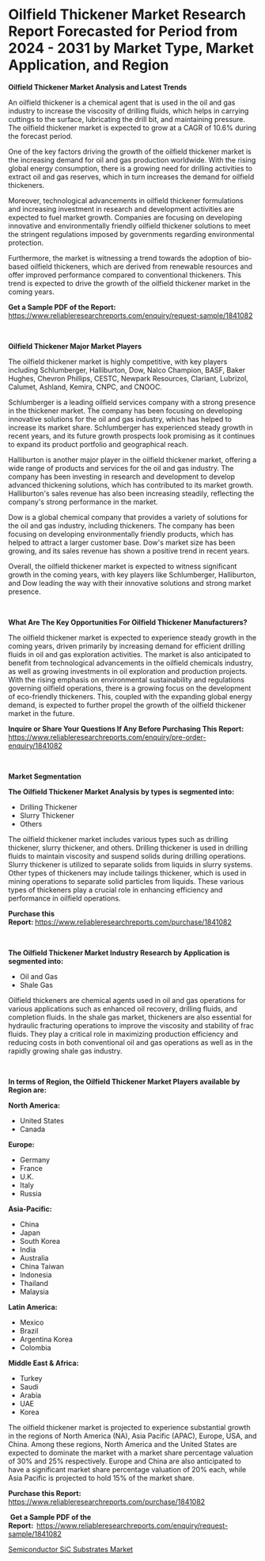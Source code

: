 <p><h1>Oilfield Thickener Market Research Report Forecasted for Period from 2024 -  2031 by Market Type, Market Application, and Region</h1></p><p><strong>Oilfield Thickener Market Analysis and Latest Trends</strong></p>
<p><p>An oilfield thickener is a chemical agent that is used in the oil and gas industry to increase the viscosity of drilling fluids, which helps in carrying cuttings to the surface, lubricating the drill bit, and maintaining pressure. The oilfield thickener market is expected to grow at a CAGR of 10.6% during the forecast period.</p><p>One of the key factors driving the growth of the oilfield thickener market is the increasing demand for oil and gas production worldwide. With the rising global energy consumption, there is a growing need for drilling activities to extract oil and gas reserves, which in turn increases the demand for oilfield thickeners.</p><p>Moreover, technological advancements in oilfield thickener formulations and increasing investment in research and development activities are expected to fuel market growth. Companies are focusing on developing innovative and environmentally friendly oilfield thickener solutions to meet the stringent regulations imposed by governments regarding environmental protection.</p><p>Furthermore, the market is witnessing a trend towards the adoption of bio-based oilfield thickeners, which are derived from renewable resources and offer improved performance compared to conventional thickeners. This trend is expected to drive the growth of the oilfield thickener market in the coming years.</p></p>
<p><strong>Get a Sample PDF of the Report:&nbsp;</strong> <a href="https://www.reliableresearchreports.com/enquiry/request-sample/1841082">https://www.reliableresearchreports.com/enquiry/request-sample/1841082</a></p>
<p>&nbsp;</p>
<p><strong>Oilfield Thickener Major Market Players</strong></p>
<p><p>The oilfield thickener market is highly competitive, with key players including Schlumberger, Halliburton, Dow, Nalco Champion, BASF, Baker Hughes, Chevron Phillips, CESTC, Newpark Resources, Clariant, Lubrizol, Calumet, Ashland, Kemira, CNPC, and CNOOC.</p><p>Schlumberger is a leading oilfield services company with a strong presence in the thickener market. The company has been focusing on developing innovative solutions for the oil and gas industry, which has helped to increase its market share. Schlumberger has experienced steady growth in recent years, and its future growth prospects look promising as it continues to expand its product portfolio and geographical reach.</p><p>Halliburton is another major player in the oilfield thickener market, offering a wide range of products and services for the oil and gas industry. The company has been investing in research and development to develop advanced thickening solutions, which has contributed to its market growth. Halliburton's sales revenue has also been increasing steadily, reflecting the company's strong performance in the market.</p><p>Dow is a global chemical company that provides a variety of solutions for the oil and gas industry, including thickeners. The company has been focusing on developing environmentally friendly products, which has helped to attract a larger customer base. Dow's market size has been growing, and its sales revenue has shown a positive trend in recent years.</p><p>Overall, the oilfield thickener market is expected to witness significant growth in the coming years, with key players like Schlumberger, Halliburton, and Dow leading the way with their innovative solutions and strong market presence.</p></p>
<p>&nbsp;</p>
<p><strong>What Are The Key Opportunities For Oilfield Thickener Manufacturers?</strong></p>
<p><p>The oilfield thickener market is expected to experience steady growth in the coming years, driven primarily by increasing demand for efficient drilling fluids in oil and gas exploration activities. The market is also anticipated to benefit from technological advancements in the oilfield chemicals industry, as well as growing investments in oil exploration and production projects. With the rising emphasis on environmental sustainability and regulations governing oilfield operations, there is a growing focus on the development of eco-friendly thickeners. This, coupled with the expanding global energy demand, is expected to further propel the growth of the oilfield thickener market in the future.</p></p>
<p><strong>Inquire or Share Your Questions If Any Before Purchasing This Report:</strong> <a href="https://www.reliableresearchreports.com/enquiry/pre-order-enquiry/1841082">https://www.reliableresearchreports.com/enquiry/pre-order-enquiry/1841082</a></p>
<p>&nbsp;</p>
<p><strong>Market Segmentation</strong></p>
<p><strong>The Oilfield Thickener Market Analysis by types is segmented into:</strong></p>
<p><ul><li>Drilling Thickener</li><li>Slurry Thickener</li><li>Others</li></ul></p>
<p><p>The oilfield thickener market includes various types such as drilling thickener, slurry thickener, and others. Drilling thickener is used in drilling fluids to maintain viscosity and suspend solids during drilling operations. Slurry thickener is utilized to separate solids from liquids in slurry systems. Other types of thickeners may include tailings thickener, which is used in mining operations to separate solid particles from liquids. These various types of thickeners play a crucial role in enhancing efficiency and performance in oilfield operations.</p></p>
<p><strong>Purchase this Report:&nbsp;</strong><a href="https://www.reliableresearchreports.com/purchase/1841082">https://www.reliableresearchreports.com/purchase/1841082</a></p>
<p>&nbsp;</p>
<p><strong>The Oilfield Thickener Market Industry Research by Application is segmented into:</strong></p>
<p><ul><li>Oil and Gas</li><li>Shale Gas</li></ul></p>
<p><p>Oilfield thickeners are chemical agents used in oil and gas operations for various applications such as enhanced oil recovery, drilling fluids, and completion fluids. In the shale gas market, thickeners are also essential for hydraulic fracturing operations to improve the viscosity and stability of frac fluids. They play a critical role in maximizing production efficiency and reducing costs in both conventional oil and gas operations as well as in the rapidly growing shale gas industry.</p></p>
<p>&nbsp;</p>
<p><strong>In terms of Region, the Oilfield Thickener Market Players available by Region are:</strong></p>
<p>
    <p> <strong> North America: </strong>
        <ul>
            <li>United States</li>
            <li>Canada</li>
        </ul>
        </p> 
    <p> <strong> Europe: </strong>
        <ul>
            <li>Germany</li>
            <li>France</li>
            <li>U.K.</li>
            <li>Italy</li>
            <li>Russia</li>
        </ul>
        </p> 
    <p> <strong> Asia-Pacific: </strong>
        <ul>
            <li>China</li>
            <li>Japan</li>
            <li>South Korea</li>
            <li>India</li>
            <li>Australia</li>
            <li>China Taiwan</li>
            <li>Indonesia</li>
            <li>Thailand</li>
            <li>Malaysia</li>
        </ul>
        </p> 
    <p> <strong> Latin America: </strong>
        <ul>
            <li>Mexico</li>
            <li>Brazil</li>
            <li>Argentina Korea</li>
            <li>Colombia</li>
        </ul>
        </p> 
    <p> <strong> Middle East & Africa: </strong>
        <ul>
            <li>Turkey</li>
            <li>Saudi</li>
            <li>Arabia</li>
            <li>UAE</li>
            <li>Korea</li>
        </ul>
    </p>
    </p>
<p><p>The oilfield thickener market is projected to experience substantial growth in the regions of North America (NA), Asia Pacific (APAC), Europe, USA, and China. Among these regions, North America and the United States are expected to dominate the market with a market share percentage valuation of 30% and 25% respectively. Europe and China are also anticipated to have a significant market share percentage valuation of 20% each, while Asia Pacific is projected to hold 15% of the market share.</p></p>
<p><strong>Purchase this Report: </strong><a href="https://www.reliableresearchreports.com/purchase/1841082">https://www.reliableresearchreports.com/purchase/1841082</a></p>
<p>&nbsp;<strong>Get a Sample PDF of the Report:&nbsp;&nbsp;</strong><a href="https://www.reliableresearchreports.com/enquiry/request-sample/1841082">https://www.reliableresearchreports.com/enquiry/request-sample/1841082</a></p>
<p><strong></strong></p>
<p><p><a href="https://silk-columnist-571.notion.site/Semiconductor-SiC-Substrates-Market-Offer-Valuable-Insights-into-Market-Size-Market-Share-Market-T-ae3a40a4033f4aa490dc667f4c8f043d">Semiconductor SiC Substrates Market</a></p></p>